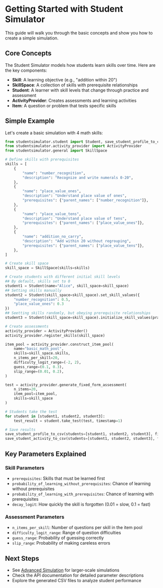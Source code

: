 # Getting Started with Student Simulator

This guide will walk you through the basic concepts and show you how to create a simple simulation.

## Core Concepts

The Student Simulator models how students learn skills over time. Here are the key components:

- **Skill**: A learning objective (e.g., "addition within 20")
- **SkillSpace**: A collection of skills with prerequisite relationships
- **Student**: A learner with skill levels that change through practice and assessment
- **ActivityProvider**: Creates assessments and learning activities
- **Item**: A question or problem that tests specific skills

## Simple Example

Let's create a basic simulation with 4 math skills:

```python
from studentsimulator.student import Student, save_student_profile_to_csv, save_student_activity_to_csv
from studentsimulator.activity_provider import ActivityProvider
from studentsimulator.general import SkillSpace

# Define skills with prerequisites
skills = [
    {
        "name": "number_recognition",
        "description": "Recognize and write numerals 0-20",
    },
    {
        "name": "place_value_ones",
        "description": "Understand place value of ones",
        "prerequisites": {"parent_names": ["number_recognition"]},
    },
    {
        "name": "place_value_tens",
        "description": "Understand place value of tens",
        "prerequisites": {"parent_names": ["place_value_ones"]},
    },
    {
        "name": "addition_no_carry",
        "description": "Add within 20 without regrouping",
        "prerequisites": {"parent_names": ["place_value_tens"]},
    },
]

# Create skill space
skill_space = SkillSpace(skills=skills)

# Create students with different initial skill levels
## By default, skills set to 0
student1 = Student(name="Alice", skill_space=skill_space)
## Setting skills manually
student2 = Student(skill_space=skill_space).set_skill_values({
    "number_recognition": 0.5,
    "place_value_ones": 0.3
})
## Seetting skills randomly, but obeying prerequisite relationships
student3 = Student(skill_space=skill_space).initialize_skill_values(practice_count=[1, 9])

# Create assessments
activity_provider = ActivityProvider()
activity_provider.register_skills(skill_space)

item_pool = activity_provider.construct_item_pool(
    name="basic_math_pool",
    skills=skill_space.skills,
    n_items_per_skill=20,
    difficulty_logit_range=(-2, 2),
    guess_range=(0.1, 0.3),
    slip_range=(0.01, 0.2),
)

test = activity_provider.generate_fixed_form_assessment(
    n_items=20,
    item_pool=item_pool,
    skills=skill_space
)

# Students take the test
for student in [student1, student2, student3]:
    test_result = student.take_test(test, timestamp=1)

# Save results
save_student_profile_to_csv(students=[student1, student2, student3], filename="students.csv")
save_student_activity_to_csv(students=[student1, student2, student3], filename="student_activity.csv")
```

## Key Parameters Explained

### Skill Parameters
- `prerequisites`: Skills that must be learned first
- `probability_of_learning_without_prerequisites`: Chance of learning without prerequisites
- `probability_of_learning_with_prerequisites`: Chance of learning with prerequisites
- `decay_logit`: How quickly the skill is forgotten (0.01 = slow, 0.1 = fast)

### Assessment Parameters
- `n_items_per_skill`: Number of questions per skill in the item pool
- `difficulty_logit_range`: Range of question difficulties
- `guess_range`: Probability of guessing correctly
- `slip_range`: Probability of making careless errors

## Next Steps

- See [Advanced Simulation](advanced-simulation.md) for larger-scale simulations
- Check the API documentation for detailed parameter descriptions
- Explore the generated CSV files to analyze student performance
